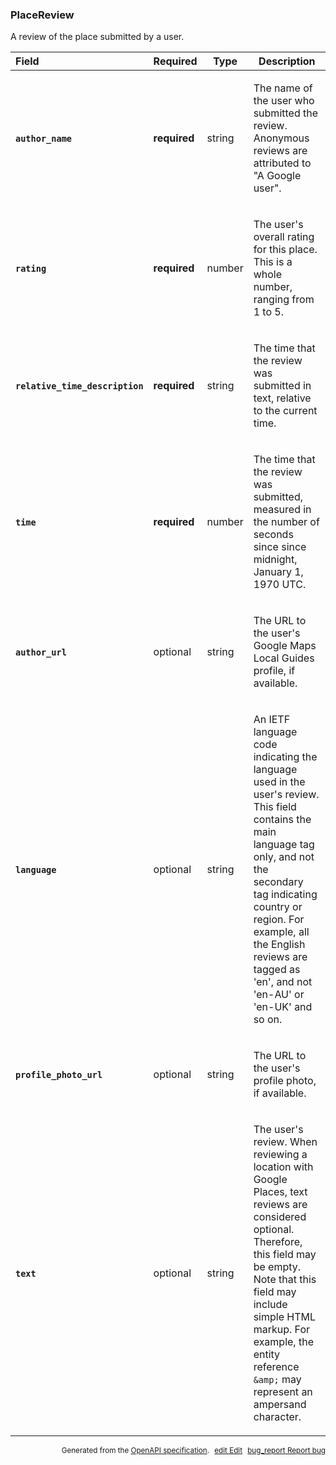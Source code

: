 <!--- This is a generated file, do not edit! -->
<!--- [START maps_http_schema_placereview] -->
<h3 class="schema-object" id="PlaceReview">PlaceReview</h3>

A review of the place submitted by a user.

| Field                                                                                                                                  | Required     | Type   | Description                                                                                                                                                                                                                                                                                                                                           |
| :------------------------------------------------------------------------------------------------------------------------------------- | ------------ | ------ | ----------------------------------------------------------------------------------------------------------------------------------------------------------------------------------------------------------------------------------------------------------------------------------------------------------------------------------------------------- |
| <h4 id="PlaceReview-author_name" class="add-link schema-object-property-key"><code>author_name</code></h4>                             | **required** | string | <div class="nonref-property-description"><p>The name of the user who submitted the review. Anonymous reviews are attributed to "A Google user".</p></div>                                                                                                                                                                                             |
| <h4 id="PlaceReview-rating" class="add-link schema-object-property-key"><code>rating</code></h4>                                       | **required** | number | <div class="nonref-property-description"><p>The user's overall rating for this place. This is a whole number, ranging from 1 to 5.</p></div>                                                                                                                                                                                                          |
| <h4 id="PlaceReview-relative_time_description" class="add-link schema-object-property-key"><code>relative_time_description</code></h4> | **required** | string | <div class="nonref-property-description"><p>The time that the review was submitted in text, relative to the current time.</p></div>                                                                                                                                                                                                                   |
| <h4 id="PlaceReview-time" class="add-link schema-object-property-key"><code>time</code></h4>                                           | **required** | number | <div class="nonref-property-description"><p>The time that the review was submitted, measured in the number of seconds since since midnight, January 1, 1970 UTC.</p></div>                                                                                                                                                                            |
| <h4 id="PlaceReview-author_url" class="add-link schema-object-property-key"><code>author_url</code></h4>                               | optional     | string | <div class="nonref-property-description"><p>The URL to the user's Google Maps Local Guides profile, if available.</p></div>                                                                                                                                                                                                                           |
| <h4 id="PlaceReview-language" class="add-link schema-object-property-key"><code>language</code></h4>                                   | optional     | string | <div class="nonref-property-description"><p>An IETF language code indicating the language used in the user's review. This field contains the main language tag only, and not the secondary tag indicating country or region. For example, all the English reviews are tagged as 'en', and not 'en-AU' or 'en-UK' and so on.</p></div>                 |
| <h4 id="PlaceReview-profile_photo_url" class="add-link schema-object-property-key"><code>profile_photo_url</code></h4>                 | optional     | string | <div class="nonref-property-description"><p>The URL to the user's profile photo, if available.</p></div>                                                                                                                                                                                                                                              |
| <h4 id="PlaceReview-text" class="add-link schema-object-property-key"><code>text</code></h4>                                           | optional     | string | <div class="nonref-property-description"><p>The user's review. When reviewing a location with Google Places, text reviews are considered optional. Therefore, this field may be empty. Note that this field may include simple HTML markup. For example, the entity reference <code>&#x26;amp;</code> may represent an ampersand character.</p></div> |

<p style="text-align: right; font-size: smaller;">Generated from the <a class="gc-analytics-event" data-category="GMP" data-label="openapi-github" href="https://github.com/googlemaps/openapi-specification" title="Google Maps Platform OpenAPI Specification" class="external">OpenAPI specification</a>.
<a class="gc-analytics-event" data-category="GMP" data-label="openapi-github-maps-http-schema-placereview" data-action="edit" style="margin-left: 5px;" href="https://github.com/googlemaps/openapi-specification/blob/main/specification/schemas/PlaceReview.yml" title="Edit on GitHub"><span class="material-icons">edit</span> Edit</a>
<a class="gc-analytics-event" data-category="GMP" data-label="openapi-github-maps-http-schema-placereview" data-action="bug" style="margin-left: 5px;" href="https://github.com/googlemaps/openapi-specification/issues/new?assignees=&labels=type%3A+bug%2C+triage+me&template=bug_report.md&title=[schemas] Bug - PlaceReview" title="File bug for schemas on GitHub"><span class="material-icons">bug_report</span> Report bug</a>
</p>

<!--- [END maps_http_schema_placereview] -->
